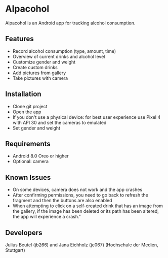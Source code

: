 # Alpacohol

Alpacohol is an Android app for tracking alcohol consumption.

## Features
- Record alcohol consumption (type, amount, time)
- Overview of current drinks and alcohol level
- Customize gender and weight
- Create custom drinks
- Add pictures from gallery
- Take pictures with camera

## Installation
- Clone git project
- Open the app
- If you don't use a physical device: for best user experience use Pixel 4 with API 30 and set the cameras to emulated
- Set gender and weight

## Requirements
- Android 8.0 Oreo or higher
- Optional: camera

## Known Issues
- On some devices, camera does not work and the app crashes
- After confirming permissions, you need to go back to refresh the fragment and then the buttons are also enabled
- When attempting to click on a self-created drink that has an image from the gallery, if the image has been deleted or its path has been altered, the app will experience a crash."
## Developers
Julius Beutel (jb266) and Jana Eichholz (je067) (Hochschule der Medien, Stuttgart)


